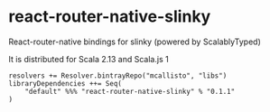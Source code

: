 # react-router-native-slinky
React-router-native bindings for slinky (powered by ScalablyTyped)

It is distributed for Scala 2.13 and Scala.js 1

```
resolvers += Resolver.bintrayRepo("mcallisto", "libs")
libraryDependencies ++= Seq(
    "default" %%% "react-router-native-slinky" % "0.1.1" 
) 
```
